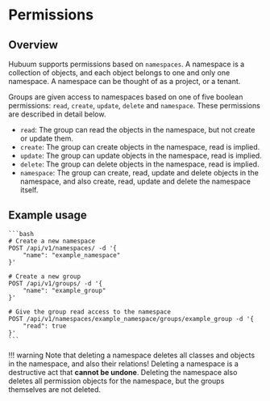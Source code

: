 # Permissions

## Overview

Hubuum supports permissions based on `namespaces`. A namespace is a collection of objects, and each object belongs to one and only one namespace. A namespace can be thought of as a project, or a tenant.

Groups are given access to namespaces based on one of five boolean permissions: `read`, `create`, `update`, `delete` and `namespace`. These permissions are described in detail below.

- `read`: The group can read the objects in the namespace, but not create or update them.
- `create`: The group can create objects in the namespace, read is implied.
- `update`: The group can update objects in the namespace, read is implied.
- `delete`: The group can delete objects in the namespace, read is implied.
- `namespace`: The group can create, read, update and delete objects in the namespace, and also create, read, update and delete the namespace itself.

## Example usage

    ```bash
    # Create a new namespace
    POST /api/v1/namespaces/ -d '{
        "name": "example_namespace"
    }'

    # Create a new group
    POST /api/v1/groups/ -d '{
        "name": "example_group"
    }'

    # Give the group read access to the namespace
    POST /api/v1/namespaces/example_namespace/groups/example_group -d '{
        "read": true
    }'
    ```

!!! warning
    Note that deleting a namespace deletes all classes and objects in the namespace, and also their relations!
    Deleting a namespace is a destructive act that **cannot be undone**.
    Deleting the namespace also deletes all permission objects for the namespace,
    but the groups themselves are not deleted.
